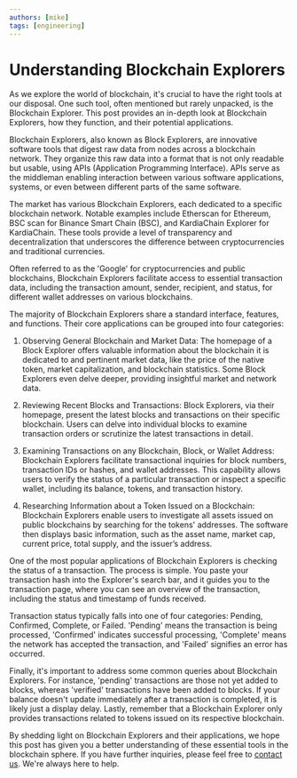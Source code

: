 ```yaml
---
authors: [mike]
tags: [engineering]
---
```


# Understanding Blockchain Explorers

As we explore the world of blockchain, it's crucial to have the right tools at our disposal. One such tool, often mentioned but rarely unpacked, is the Blockchain Explorer. This post provides an in-depth look at Blockchain Explorers, how they function, and their potential applications.

Blockchain Explorers, also known as Block Explorers, are innovative software tools that digest raw data from nodes across a blockchain network. They organize this raw data into a format that is not only readable but usable, using APIs (Application Programming Interface). APIs serve as the middleman enabling interaction between various software applications, systems, or even between different parts of the same software.

The market has various Blockchain Explorers, each dedicated to a specific blockchain network. Notable examples include Etherscan for Ethereum, BSC scan for Binance Smart Chain (BSC), and KardiaChain Explorer for KardiaChain. These tools provide a level of transparency and decentralization that underscores the difference between cryptocurrencies and traditional currencies.

Often referred to as the 'Google' for cryptocurrencies and public blockchains, Blockchain Explorers facilitate access to essential transaction data, including the transaction amount, sender, recipient, and status, for different wallet addresses on various blockchains.

The majority of Blockchain Explorers share a standard interface, features, and functions. Their core applications can be grouped into four categories:

1. Observing General Blockchain and Market Data: The homepage of a Block Explorer offers valuable information about the blockchain it is dedicated to and pertinent market data, like the price of the native token, market capitalization, and blockchain statistics. Some Block Explorers even delve deeper, providing insightful market and network data.

2. Reviewing Recent Blocks and Transactions: Block Explorers, via their homepage, present the latest blocks and transactions on their specific blockchain. Users can delve into individual blocks to examine transaction orders or scrutinize the latest transactions in detail.

3. Examining Transactions on any Blockchain, Block, or Wallet Address: Blockchain Explorers facilitate transactional inquiries for block numbers, transaction IDs or hashes, and wallet addresses. This capability allows users to verify the status of a particular transaction or inspect a specific wallet, including its balance, tokens, and transaction history.

4. Researching Information about a Token Issued on a Blockchain: Blockchain Explorers enable users to investigate all assets issued on public blockchains by searching for the tokens' addresses. The software then displays basic information, such as the asset name, market cap, current price, total supply, and the issuer’s address.

One of the most popular applications of Blockchain Explorers is checking the status of a transaction. The process is simple. You paste your transaction hash into the Explorer's search bar, and it guides you to the transaction page, where you can see an overview of the transaction, including the status and timestamp of funds received.

Transaction status typically falls into one of four categories: Pending, Confirmed, Complete, or Failed. 'Pending' means the transaction is being processed, 'Confirmed' indicates successful processing, 'Complete' means the network has accepted the transaction, and 'Failed' signifies an error has occurred.

Finally, it's important to address some common queries about Blockchain Explorers. For instance, 'pending' transactions are those not yet added to blocks, whereas 'verified' transactions have been added to blocks. If your balance doesn't update immediately after a transaction is completed, it is likely just a display delay. Lastly, remember that a Blockchain Explorer only provides transactions related to tokens issued on its respective blockchain.

By shedding light on Blockchain Explorers and their applications, we hope this post has given you a better understanding of these essential tools in the blockchain sphere. If you have further inquiries, please feel free to [contact us](https://t.me/mikethrift). We're always here to help.

